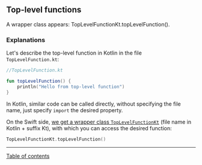 ## Top-level functions

A wrapper class appears: TopLevelFunctionKt.topLevelFunction().

### Explanations

Let's describe the top-level function in Kotlin in the file `TopLevelFunction.kt`:

```kotlin
//TopLevelFunction.kt

fun topLevelFunction() {
    println("Hello from top-level function")
}
```

In Kotlin, similar code can be called directly, without specifying the file name, just specify `import` the desired property.

On the Swift side, [we get a wrapper class `TopLevelFunctionKt`](https://kotlinlang.org/docs/native-objc-interop.html#top-level-functions-and-properties) (file name in Kotlin + suffix Kt), with which you can access the desired function:

```swift
TopLevelFunctionKt.topLevelFunction()
```

---
[Table of contents](/README.md)